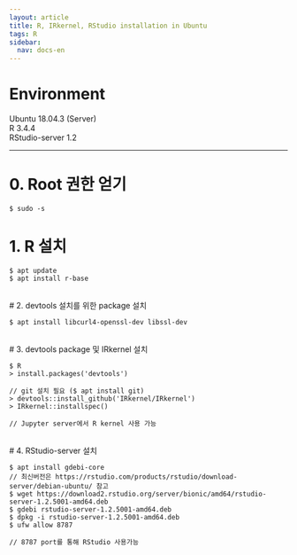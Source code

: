 ```yaml
---
layout: article
title: R, IRkernel, RStudio installation in Ubuntu
tags: R
sidebar:
  nav: docs-en
---
```


<!--more-->

# Environment
Ubuntu 18.04.3 (Server) <br>
R 3.4.4 <br>
RStudio-server 1.2 <br>

---

# 0. Root 권한 얻기

    $ sudo -s

# 1. R 설치

    $ apt update
    $ apt install r-base

<br>
# 2. devtools 설치를 위한 package 설치

    $ apt install libcurl4-openssl-dev libssl-dev

<br>
# 3. devtools package 및 IRkernel 설치

    $ R
    > install.packages('devtools')
    
    // git 설치 필요 ($ apt install git)
    > devtools::install_github('IRkernel/IRkernel')
    > IRkernel::installspec()
    
    // Jupyter server에서 R kernel 사용 가능

<br>
# 4. RStudio-server 설치

    $ apt install gdebi-core
    // 최신버전은 https://rstudio.com/products/rstudio/download-server/debian-ubuntu/ 참고
    $ wget https://download2.rstudio.org/server/bionic/amd64/rstudio-server-1.2.5001-amd64.deb
    $ gdebi rstudio-server-1.2.5001-amd64.deb
    $ dpkg -i rstudio-server-1.2.5001-amd64.deb
    $ ufw allow 8787

    // 8787 port를 통해 RStudio 사용가능

